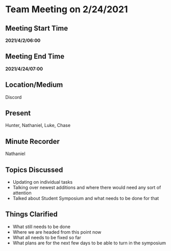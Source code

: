 # Team Meeting on 2/24/2021

## Meeting Start Time

**2021/4/2/06:00**

## Meeting End Time

**2021/4/24/07:00**

## Location/Medium

Discord

## Present

Hunter,
Nathaniel,
Luke,
Chase


## Minute Recorder

Nathaniel

## Topics Discussed

-   Updating on individual tasks 
-   Talking over newest additions and where there would need any sort of attention
-   Talked about Student Symposium and what needs to be done for that

## Things Clarified

-   What still needs to be done
-   Where we are headed from this point now
-   What all needs to be fixed so far
-   What plans are for the next few days to be able to turn in the symposium
